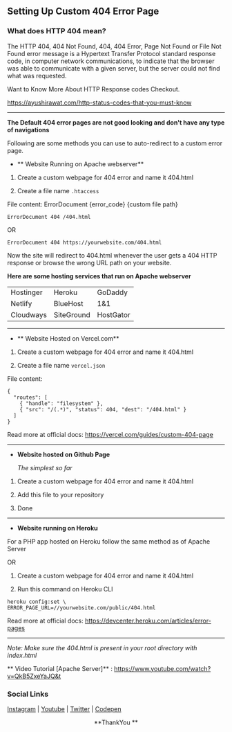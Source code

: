 ## Setting Up Custom 404 Error Page

### What does HTTP 404 mean?

The HTTP 404, 404 Not Found, 404, 404 Error, Page Not Found or File Not Found error message is a Hypertext Transfer Protocol standard response code, in computer network communications, to indicate that the browser was able to communicate with a given server, but the server could not find what was requested. 

Want to Know More About HTTP Response codes Checkout.

https://ayushirawat.com/http-status-codes-that-you-must-know

<hr>

**The Default 404 error pages are not good looking and don't have any type of navigations**

Following are some methods you can use to auto-redirect to a custom error page.


- ** Website Running on Apache webserver**


1. Create a custom webpage for 404 error and name it 404.html

2. Create a file name `.htaccess`

File content: ErrorDocument {error_code}  {custom file path}
```
ErrorDocument 404 /404.html 
``` 
OR

```
ErrorDocument 404 https://yourwebsite.com/404.html 
```

Now the site will redirect to 404.html whenever the user gets a 404 HTTP response or browse the wrong URL path on your website.

**Here are some hosting services that run on Apache webserver**

<table>
<tbody>
  <tr>
    <td>Hostinger</td>
    <td>Heroku</td>
    <td>GoDaddy</td>
  </tr>
  <tr>
    <td>Netlify</td>
    <td>BlueHost</td>
    <td>1&amp;1</td>
  </tr>
  <tr>
    <td>Cloudways</td>
    <td>SiteGround</td>
    <td>HostGator</td>
  </tr>
</tbody>
</table>

<hr>

- ** Website Hosted on Vercel.com**


1. Create a custom webpage for 404 error and name it 404.html

2. Create a file name `vercel.json`

File content:
```
{
  "routes": [
    { "handle": "filesystem" },
    { "src": "/(.*)", "status": 404, "dest": "/404.html" }
  ]
}
```

Read more at official docs: https://vercel.com/guides/custom-404-page


<hr>


- **Website hosted on Github Page**

    *The simplest so far*



1. Create a custom webpage for 404 error and name it 404.html

2. Add this file to your repository

3. Done 

<hr>

- **Website running on Heroku**

For a PHP app hosted on Heroku follow the same method as of Apache Server

OR

1. Create a custom webpage for 404 error and name it 404.html

2. Run this command on Heroku CLI

```
heroku config:set \ 
ERROR_PAGE_URL=//yourwebsite.com/public/404.html
```

Read more at official docs: https://devcenter.heroku.com/articles/error-pages

<hr>

*Note: Make sure the 404.html is present in your root directory with index.html*

** Video Tutorial [Apache Server]** : https://www.youtube.com/watch?v=QkB5ZxeYaJQ&t


### Social Links

[Instagram](https://instagram.com/reboot13_dev) |
[Youtube](https://youtube.com/krutikraut)  |
[Twitter](https://twitter.com/reboot13_dev) |
[Codepen](https://codepen.io/reboot13)


<center> **ThankYou **</center>









